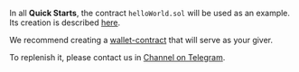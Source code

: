 In all **Quick Starts**, the contract `helloWorld.sol` will be used as an example. Its creation is described [here](connection-to-network/create-and-compile-contract.md).

We recommend creating a [wallet-contract](connection-to-network/create-giver.md) that will serve as your giver.

To replenish it, please contact us in [Channel on Telegram](https://t.me/+1tWNH2okaPthMWU0).